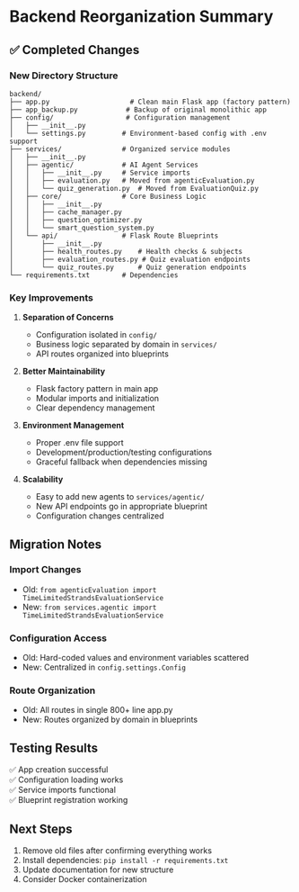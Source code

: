# Backend Reorganization Summary

## ✅ **Completed Changes**

### **New Directory Structure**
```
backend/
├── app.py                    # Clean main Flask app (factory pattern)
├── app_backup.py            # Backup of original monolithic app
├── config/                  # Configuration management
│   ├── __init__.py
│   └── settings.py         # Environment-based config with .env support
├── services/               # Organized service modules
│   ├── __init__.py
│   ├── agentic/            # AI Agent Services
│   │   ├── __init__.py     # Service imports
│   │   ├── evaluation.py   # Moved from agenticEvaluation.py
│   │   └── quiz_generation.py  # Moved from EvaluationQuiz.py
│   ├── core/               # Core Business Logic
│   │   ├── __init__.py
│   │   ├── cache_manager.py
│   │   ├── question_optimizer.py
│   │   └── smart_question_system.py
│   └── api/                # Flask Route Blueprints
│       ├── __init__.py
│       ├── health_routes.py    # Health checks & subjects
│       ├── evaluation_routes.py # Quiz evaluation endpoints
│       └── quiz_routes.py      # Quiz generation endpoints
└── requirements.txt        # Dependencies
```

### **Key Improvements**

1. **Separation of Concerns**
   - Configuration isolated in `config/`
   - Business logic separated by domain in `services/`
   - API routes organized into blueprints

2. **Better Maintainability**
   - Flask factory pattern in main app
   - Modular imports and initialization
   - Clear dependency management

3. **Environment Management**
   - Proper .env file support
   - Development/production/testing configurations
   - Graceful fallback when dependencies missing

4. **Scalability**
   - Easy to add new agents to `services/agentic/`
   - New API endpoints go in appropriate blueprint
   - Configuration changes centralized

## **Migration Notes**

### **Import Changes**
- Old: `from agenticEvaluation import TimeLimitedStrandsEvaluationService`
- New: `from services.agentic import TimeLimitedStrandsEvaluationService`

### **Configuration Access**
- Old: Hard-coded values and environment variables scattered
- New: Centralized in `config.settings.Config`

### **Route Organization**
- Old: All routes in single 800+ line app.py
- New: Routes organized by domain in blueprints

## **Testing Results**
✅ App creation successful  
✅ Configuration loading works  
✅ Service imports functional  
✅ Blueprint registration working  

## **Next Steps**
1. Remove old files after confirming everything works
2. Install dependencies: `pip install -r requirements.txt`
3. Update documentation for new structure
4. Consider Docker containerization